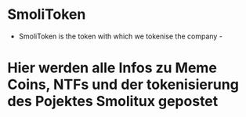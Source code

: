 # SmoliToken
- SmoliToken is the token with which we tokenise the company -

# Hier werden alle Infos zu Meme Coins, NTFs und der tokenisierung des Pojektes Smolitux gepostet
